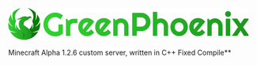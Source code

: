 <img src="doc/logo/logo-text.png" alt="GreenPhoenix" height=64/>

Minecraft Alpha 1.2.6 custom server, written in C++
Fixed Compile**
